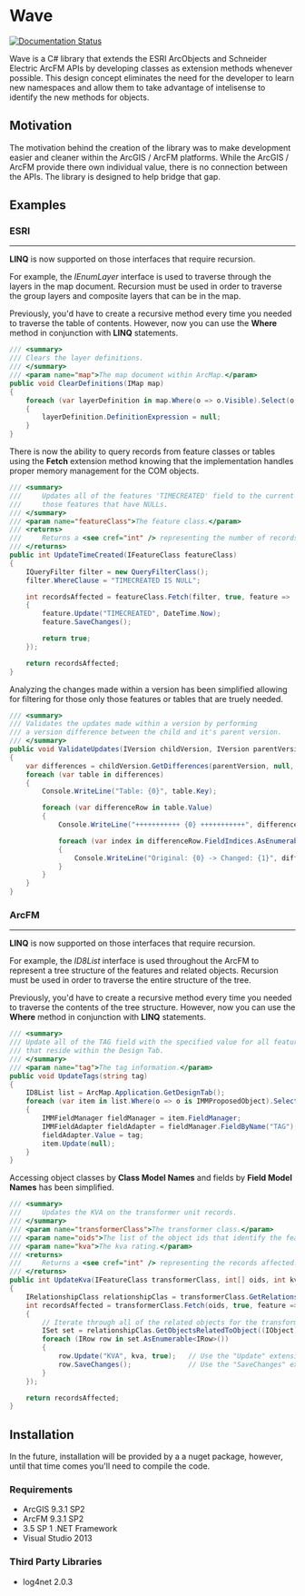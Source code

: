 # Wave #
[![Documentation Status](https://readthedocs.org/projects/wave/badge/?version=latest)](https://readthedocs.org/projects/wave/?badge=latest)

Wave is a C# library that extends the ESRI ArcObjects and Schneider Electric ArcFM APIs by developing classes as extension methods whenever possible. This design concept eliminates the need for the developer to learn new namespaces and allow them to take advantage of intelisense to identify the new methods for objects.

## Motivation ##

The motivation behind the creation of the library was to make development easier and cleaner within the ArcGIS / ArcFM platforms. While the ArcGIS / ArcFM provide there own individual value, there is no connection between the APIs. The library is designed to help bridge that gap. 

## Examples ##

### ESRI ###

----------
**LINQ** is now supported on those interfaces that require recursion.
 
For example, the *IEnumLayer* interface is used to traverse through the layers in the map document. Recursion must be used in order to traverse the group layers and composite layers that can be in the map.

Previously, you'd have to create a recursive method every time you needed to traverse the table of contents. However, now you can use the **Where** method in conjunction with **LINQ** statements.

```c#
/// <summary>
/// Clears the layer definitions.
/// </summary>
/// <param name="map">The map document within ArcMap.</param>
public void ClearDefinitions(IMap map)
{
    foreach (var layerDefinition in map.Where(o => o.Visible).Select(o => (IFeatureLayerDefinition2) o))
    {
		layerDefinition.DefinitionExpression = null;
    }
}
```

There is now the ability to query records from feature classes or tables using the **Fetch** extension method knowing that the implementation handles proper memory management  for the COM objects.

```c#
/// <summary>
///     Updates all of the features 'TIMECREATED' field to the current date time for
///     those features that have NULLs.
/// </summary>
/// <param name="featureClass">The feature class.</param>
/// <returns>
///     Returns a <see cref="int" /> representing the number of records updated.
/// </returns>
public int UpdateTimeCreated(IFeatureClass featureClass)
{
    IQueryFilter filter = new QueryFilterClass();
    filter.WhereClause = "TIMECREATED IS NULL";

    int recordsAffected = featureClass.Fetch(filter, true, feature =>
    {
		feature.Update("TIMECREATED", DateTime.Now);
		feature.SaveChanges();

		return true;
    });

    return recordsAffected;
}
```
Analyzing the changes made within a version has been simplified allowing for filtering for those only those features or tables that are truely needed.
```c#
/// <summary>
/// Validates the updates made within a version by performing 
/// a version difference between the child and it's parent version.
/// </summary>
public void ValidateUpdates(IVersion childVersion, IVersion parentVersion)
{
    var differences = childVersion.GetDifferences(parentVersion, null, (s, table) => table is IFeatureClass, esriDifferenceType.esriDifferenceTypeUpdateDelete, esriDifferenceType.esriDifferenceTypeUpdateNoChange, esriDifferenceType.esriDifferenceTypeUpdateUpdate);            
    foreach (var table in differences)
    {
		Console.WriteLine("Table: {0}", table.Key);

		foreach (var differenceRow in table.Value)
		{
			Console.WriteLine("+++++++++++ {0} +++++++++++", differenceRow.OID);

			foreach (var index in differenceRow.FieldIndices.AsEnumerable())
			{
				Console.WriteLine("Original: {0} -> Changed: {1}", differenceRow.Original.GetValue(index, DBNull.Value), differenceRow.Changed.GetValue(index, DBNull.Value));
			}
		}
    }
}
```

### ArcFM ###

----------
**LINQ** is now supported on those interfaces that require recursion.

For example, the *ID8List* interface is used throughout the ArcFM to represent a tree structure of the features and related objects. Recursion must be used in order to traverse the entire structure of the tree. 

Previously, you'd have to create a recursive method every time you needed to traverse the contents of the tree structure. However, now you can use the **Where** method in conjunction with **LINQ** statements.

```c#
/// <summary>
/// Update all of the TAG field with the specified value for all features
/// that reside within the Design Tab.
/// </summary>
/// <param name="tag">The tag information.</param>
public void UpdateTags(string tag)
{
	ID8List list = ArcMap.Application.GetDesignTab();
	foreach (var item in list.Where(o => o is IMMProposedObject).Select(o => (IMMProposedObject) o.Value))
	{
		IMMFieldManager fieldManager = item.FieldManager;
		IMMFieldAdapter fieldAdapter = fieldManager.FieldByName("TAG");
		fieldAdapter.Value = tag;
		item.Update(null);
	}
}
```

Accessing object classes by **Class Model Names** and fields by **Field Model Names** has been simplified.

```c#
/// <summary>
///     Updates the KVA on the transformer unit records.
/// </summary>
/// <param name="transformerClass">The transformer class.</param>
/// <param name="oids">The list of the object ids that identify the features.</param>
/// <param name="kva">The kva rating.</param>
/// <returns>
///     Returns a <see cref="int" /> representing the records affected.
/// </returns>
public int UpdateKva(IFeatureClass transformerClass, int[] oids, int kva)
{
	IRelationshipClass relationshipClas = transformerClass.GetRelationshipClass(esriRelRole.esriRelRoleAny, "TRANSFORMERUNIT");
    int recordsAffected = transformerClass.Fetch(oids, true, feature =>
    {
		// Iterate through all of the related objects for the transformer.
		ISet set = relationshipClas.GetObjectsRelatedToObject((IObject)feature);
		foreach (IRow row in set.AsEnumerable<IRow>())
		{
			row.Update("KVA", kva, true); 	// Use the "Update" extension method because it will only update the field when the values are different.
			row.SaveChanges(); 				// Use the "SaveChanges" extension method because it will only call store when one or more fields have changed.
		}
    });

    return recordsAffected;
}
```

## Installation ##

In the future, installation will be provided by a a nuget package, however, until that time comes you'll need to compile the code.

### Requirements ###
- ArcGIS 9.3.1 SP2
- ArcFM 9.3.1 SP2
- 3.5 SP 1 .NET Framework
- Visual Studio 2013

### Third Party Libraries ###

- log4net 2.0.3

